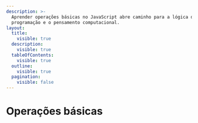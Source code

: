 ```yaml
---
description: >-
  Aprender operações básicas no JavaScript abre caminho para a lógica de
  programação e o pensamento computacional.
layout:
  title:
    visible: true
  description:
    visible: true
  tableOfContents:
    visible: true
  outline:
    visible: true
  pagination:
    visible: false
---
```


# Operações básicas

